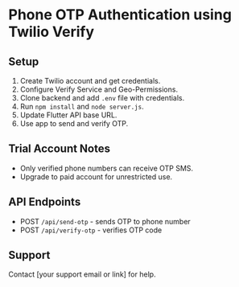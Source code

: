 # Phone OTP Authentication using Twilio Verify

## Setup

1. Create Twilio account and get credentials.
2. Configure Verify Service and Geo-Permissions.
3. Clone backend and add `.env` file with credentials.
4. Run `npm install` and `node server.js`.
5. Update Flutter API base URL.
6. Use app to send and verify OTP.

## Trial Account Notes

- Only verified phone numbers can receive OTP SMS.
- Upgrade to paid account for unrestricted use.

## API Endpoints

- POST `/api/send-otp` - sends OTP to phone number
- POST `/api/verify-otp` - verifies OTP code

## Support

Contact [your support email or link] for help.
